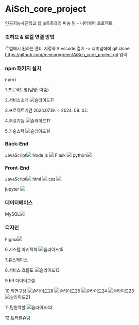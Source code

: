 # AiSch_core_project
인공지능사관학교 웹 js특화과정 따숨 팀 - 니어케어 프로젝트


### 깃허브 & 로컬 연결 방법
로컬에서 원하는 폴더 지정하고 vscode 열기 -> 터미널에에 git clone https://github.com/memorygreen/AiSch_core_project.git 입력

### npm 패키지 설치
npm i


1.프로젝트명(팀명: 따숨)

2.서비스소개
![슬라이드11](https://github.com/user-attachments/assets/aadc2377-1428-4df1-a6f9-13bef9fc7ee1)

3.프로젝트기간
2024.07.19. ~ 2024. 08. 02.

4.주요기능
![슬라이드17](https://github.com/user-attachments/assets/f34c91a0-27a2-4ee4-9ef0-69cd4a89b862)


5.기술스택
![슬라이드14](https://github.com/user-attachments/assets/67ae9fbc-c389-439d-ae76-0f89798a3027)

### Back-End
JavaScript<img src="https://img.shields.io/badge/javascript-F7DF1E?style=for-the-badge&logo=javascript&logoColor=black">
Node.js <img src="https://img.shields.io/badge/Node.js-339933?style=for-the-badge&logo=Node.js&logoColor=white"/> 
Flask <img src="https://img.shields.io/badge/Flask-000000?style=for-the-badge&logo=Flask&logoColor=white"/> 
python<img src="https://img.shields.io/badge/Python-3776AB?style=for-the-badge&logo=Python&logoColor=white"/> 

### Front-End
JavaScript<img src="https://img.shields.io/badge/javascript-F7DF1E?style=for-the-badge&logo=javascript&logoColor=black">
html <img src="https://img.shields.io/badge/HTML-E34F26?style=for-the-badge&logo=html5&logoColor=white">
css <img src="https://img.shields.io/badge/CSS-1572B6?style=for-the-badge&logo=css3&logoColor=white">

jupyter <img src="https://img.shields.io/badge/Jupyter-F37626?style=for-the-badge&logo=Jupyter&logoColor=white"/>

### 데이터베이스
MySQL<img src="https://img.shields.io/badge/MySQL-4479A1?style=for-the-badge&logo=MySQL&logoColor=white"/> 

### 디자인
Figma<img src="https://img.shields.io/badge/Figma-F24E1E?style=for-the-badge&logo=Figma&logoColor=white"/>


6.시스템 아키텍처
![슬라이드15](https://github.com/user-attachments/assets/94dcccf4-4895-446d-88b3-bbe9f939340e)

7.유스케이스

8.서비스 흐름도
![슬라이드13](https://github.com/user-attachments/assets/639803d4-68fa-4282-a3bf-e3e15fd27613)

9.ER 다이어그램

10.화면구성
![슬라이드28](https://github.com/user-attachments/assets/00916a04-10dd-49ff-b628-2efe7a55f144)
![슬라이드25](https://github.com/user-attachments/assets/dbdfa2f5-d21a-45b2-811f-915d4d98749c)
![슬라이드24](https://github.com/user-attachments/assets/7c79a40d-dc32-41ba-b331-58b703c35447)
![슬라이드23](https://github.com/user-attachments/assets/09ebce5b-b6bb-4d25-ad0f-47ffedf6ffe8)
![슬라이드21](https://github.com/user-attachments/assets/c49421ec-f061-4a6d-acab-bfb7733bad19)

11.팀원역할
![슬라이드42](https://github.com/user-attachments/assets/bf89d14f-618c-4c2d-b509-006c58afa78d)

12.트러블슈팅

